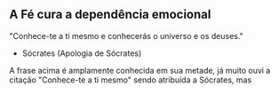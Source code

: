 ## A Fé cura a dependência emocional

"Conhece-te a ti mesmo e conhecerás o universo e os deuses."
- Sócrates (Apologia de Sócrates)

A frase acima é amplamente conhecida em sua metade, já muito ouvi a citação "Conhece-te a ti mesmo" sendo atribuída a Sócrates, mas 
